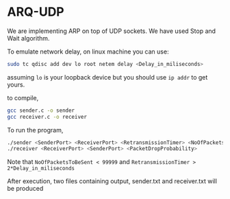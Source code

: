 # ARQ-UDP

We are implementing ARP on top of UDP sockets. We have used Stop and Wait algorithm.

To emulate network delay, on linux machine you can use:

```bash
sudo tc qdisc add dev lo root netem delay <Delay_in_miliseconds>
```
assuming `lo` is your loopback device but you should use
`ip addr` to get yours.

to compile,
```bash
gcc sender.c -o sender
gcc receiver.c -o receiver
```
To run the program,

```bash
./sender <SenderPort> <ReceiverPort> <RetransmissionTimer> <NoOfPacketsToBeSent>
./receiver <ReceiverPort> <SenderPort> <PacketDropProbability>
```
Note that `NoOfPacketsToBeSent < 99999` and `RetransmissionTimer > 2*Delay_in_miliseconds`

After execution, two files containing output, sender.txt and receiver.txt will be produced
